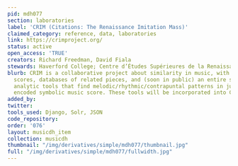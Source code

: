 ```yaml
---
pid: mdh077
section: laboratories
label: 'CRIM (Citations: The Renaissance Imitation Mass)'
claimed_category: reference, data, laboratories
link: https://crimproject.org/
status: active
open_access: 'TRUE'
creators: Richard Freedman, David Fiala
stewards: Haverford College; Centre d’Études Supérieures de la Renaissance, Tours
blurb: CRIM is a collaborative project about similarity in music, with human annotated
  scores, databases of related pieces, and (soon in public) an entire suite of Python/Pandas
  analytic tools that find melodic/rhythmic/contrapuntal patterns in just about any
  encoded symbolic music score. These tools will be incorporated into CRIM.
added_by:
twitter:
tools_used: Django, Solr, JSON
code_repository:
order: '076'
layout: musicdh_item
collection: musicdh
thumbnail: "/img/derivatives/simple/mdh077/thumbnail.jpg"
full: "/img/derivatives/simple/mdh077/fullwidth.jpg"
---
```

